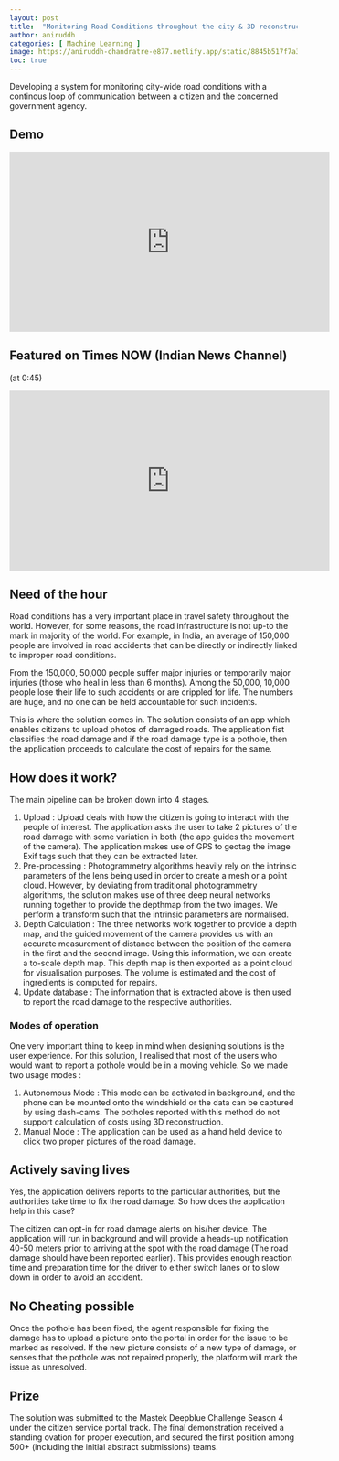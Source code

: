 ```yaml
---
layout: post
title:  "Monitoring Road Conditions throughout the city & 3D reconstruction - Winning the Deep Blue Challenge Season 4"
author: aniruddh
categories: [ Machine Learning ]
image: https://aniruddh-chandratre-e877.netlify.app/static/8845b517f7a3a3d34e0033a029f1126e/eeb1b/Screenshot-from-2019-11-27-00-07-35.png
toc: true
---
```


Developing a system for monitoring city-wide road conditions with a continous loop of communication between a citizen and the concerned government agency.


## Demo

<iframe width="560" height="315" src="https://www.youtube.com/embed/XX66sdlBIIE" frameborder="0" allow="accelerometer; autoplay; clipboard-write; encrypted-media; gyroscope; picture-in-picture" allowfullscreen></iframe>


## Featured on Times NOW (Indian News Channel)

(at 0:45)

<iframe width="560" height="315" src="https://www.youtube.com/embed/vKCzrUAA2ks" frameborder="0" allow="accelerometer; autoplay; clipboard-write; encrypted-media; gyroscope; picture-in-picture" allowfullscreen></iframe>

## Need of the hour

Road conditions has a very important place in travel safety throughout the world. However, for some reasons, the road infrastructure is not up-to the mark in majority of the world. For example, in India, an average of 150,000 people are involved in road accidents that can be directly or indirectly linked to improper road conditions.

From the 150,000, 50,000 people suffer major injuries or temporarily major injuries (those who heal in less than 6 months). Among the 50,000, 10,000 people lose their life to such accidents or are crippled for life. The numbers are huge, and no one can be held accountable for such incidents.

This is where the solution comes in. The solution consists of an app which enables citizens to upload photos of damaged roads. The application fist classifies the road damage and if the road damage type is a pothole, then the application proceeds to calculate the cost of repairs for the same.

## How does it work?

The main pipeline can be broken down into 4 stages.


1. Upload : Upload deals with how the citizen is going to interact with the people of interest. The application asks the user to take 2 pictures of the road damage with some variation in both (the app guides the movement of the camera). The application makes use of GPS to geotag the image Exif tags such that they can be extracted later.
2. Pre-processing : Photogrammetry algorithms heavily rely on the intrinsic parameters of the lens being used in order to create a mesh or a point cloud. However, by deviating from traditional photogrammetry algorithms, the solution makes use of three deep neural networks running together to provide the depthmap from the two images. We perform a transform such that the intrinsic parameters are normalised.
3. Depth Calculation : The three networks work together to provide a depth map, and the guided movement of the camera provides us with an accurate measurement of distance between the position of the camera in the first and the second image. Using this information, we can create a to-scale depth map. This depth map is then exported as a point cloud for visualisation purposes. The volume is estimated and the cost of ingredients is computed for repairs.
4. Update database : The information that is extracted above is then used to report the road damage to the respective authorities.

### Modes of operation
One very important thing to keep in mind when designing solutions is the user experience. For this solution, I realised that most of the users who would want to report a pothole would be in a moving vehicle. So we made two usage modes :

1. Autonomous Mode : This mode can be activated in background, and the phone can be mounted onto the windshield or the data can be captured by using dash-cams. The potholes reported with this method do not support calculation of costs using 3D reconstruction.
2. Manual Mode : The application can be used as a hand held device to click two proper pictures of the road damage.

## Actively saving lives
Yes, the application delivers reports to the particular authorities, but the authorities take time to fix the road damage. So how does the application help in this case?

The citizen can opt-in for road damage alerts on his/her device. The application will run in background and will provide a heads-up notification 40-50 meters prior to arriving at the spot with the road damage (The road damage should have been reported earlier). This provides enough reaction time and preparation time for the driver to either switch lanes or to slow down in order to avoid an accident.

## No Cheating possible
Once the pothole has been fixed, the agent responsible for fixing the damage has to upload a picture onto the portal in order for the issue to be marked as resolved. If the new picture consists of a new type of damage, or senses that the pothole was not repaired properly, the platform will mark the issue as unresolved.

## Prize
The solution was submitted to the Mastek Deepblue Challenge Season 4 under the citizen service portal track. The final demonstration received a standing ovation for proper execution, and secured the first position among 500+ (including the initial abstract submissions) teams.